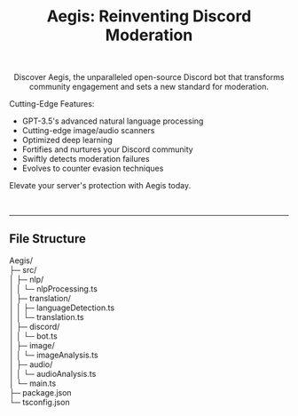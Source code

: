 <h1 align = "center" >Aegis: Reinventing Discord Moderation</h1>
<br />
<p align="center">
Discover Aegis, the unparalleled open-source Discord bot that transforms community engagement and sets a new standard for moderation. 
  
Cutting-Edge Features:
* GPT-3.5's advanced natural language processing
* Cutting-edge image/audio scanners
* Optimized deep learning
* Fortifies and nurtures your Discord community
* Swiftly detects moderation failures
* Evolves to counter evasion techniques
  
Elevate your server's protection with Aegis today.
</p>
<br />

---

<h2>File Structure</h2>
<p>
  
Aegis/<br>
├─ src/<br>
│ ├─ nlp/<br>
│ │ └─ nlpProcessing.ts<br>
│ ├─ translation/<br>
│ │ ├─ languageDetection.ts<br>
│ │ └─ translation.ts<br>
│ ├─ discord/<br>
│ │ └─ bot.ts<br>
│ ├─ image/<br>
│ │ └─ imageAnalysis.ts<br>
│ ├─ audio/<br>
│ │ └─ audioAnalysis.ts<br>
│ └─ main.ts<br>
├─ package.json<br>
└─ tsconfig.json<br>
  
</p>  
